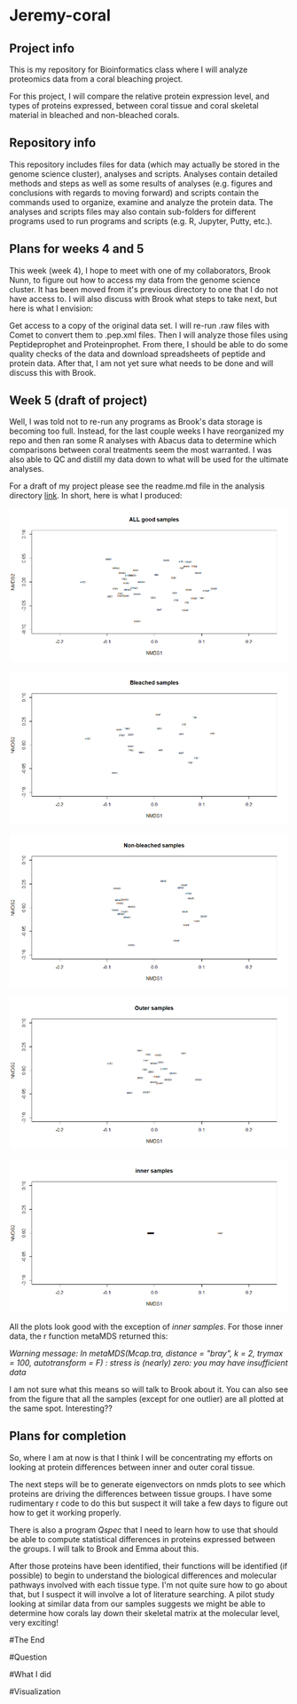 # Jeremy-coral

## Project info
This is my repository for Bioinformatics class where I will analyze proteomics data from a coral bleaching project.

For this project, I will compare the relative protein expression level, and types of proteins expressed, between coral tissue and coral skeletal material in bleached and non-bleached corals. 

## Repository info
This repository includes files for data (which may actually be stored in the genome science cluster), analyses and scripts. Analyses contain detailed methods and steps as well as some results of analyses (e.g. figures and conclusions with regards to moving forward) and scripts contain the commands used to organize, examine and analyze the protein data. The analyses and scripts files may also contain sub-folders for different programs used to run programs and scripts (e.g. R, Jupyter, Putty, etc.).

## Plans for weeks 4 and 5

This week (week 4), I hope to meet with one of my collaborators, Brook Nunn, to figure out how to access my data from the genome science cluster. It has been moved from it's previous directory to one that I do not have access to. I will also discuss with Brook what steps to take next, but here is what I envision:

Get access to a copy of the original data set. I will re-run .raw files with Comet to convert them to .pep.xml files. Then I will analyze those files using Peptideprophet and Proteinprophet. From there, I should be able to do some quality checks of the data and download spreadsheets of peptide and protein data. After that, I am not yet sure what needs to be done and will discuss this with Brook.

## Week 5 (draft of project)

Well, I was told not to re-run any programs as Brook's data storage is becoming too full. Instead, for the last couple weeks I have reorganized my repo and then ran some R analyses with Abacus data to determine which comparisons between coral treatments seem the most warranted. I was also able to QC and distill my data down to what will be used for the ultimate analyses.
 

For a draft of my project please see the readme.md file in the analysis directory [link](https://github.com/Jeremyfishb/Jeremy-coral/blob/master/analysis/Readme.md). In short, here is what I produced:


![](https://github.com/Jeremyfishb/Jeremy-coral/blob/master/scripts/R/figures_Abacus_analysis/all_good_samples.png)

![](https://github.com/Jeremyfishb/Jeremy-coral/blob/master/scripts/R/figures_Abacus_analysis/bleached_samples.png)

![](https://github.com/Jeremyfishb/Jeremy-coral/blob/master/scripts/R/figures_Abacus_analysis/non_bleached_samples.png)

![](https://github.com/Jeremyfishb/Jeremy-coral/blob/master/scripts/R/figures_Abacus_analysis/outer_samples.png)

![](https://github.com/Jeremyfishb/Jeremy-coral/blob/master/scripts/R/figures_Abacus_analysis/inner_samples.png)

All the plots look good with the exception of *inner samples*. For those inner data, the r function metaMDS returned this:

*Warning message:
In metaMDS(Mcap.tra, distance = "bray", k = 2, trymax = 100, autotransform = F) :
  stress is (nearly) zero: you may have insufficient data*

I am not sure what this means so will talk to Brook about it. You can also see from the figure that all the samples (except for one outlier) are all plotted at the same spot. Interesting??


## Plans for completion

So, where I am at now is that I think I will be concentrating my efforts on looking at protein differences between inner and outer coral tissue.

The next steps will be to generate eigenvectors on nmds plots to see which proteins are driving the differences between tissue groups. I have some rudimentary r code to do this but suspect it will take a few days to figure out how to get it working properly. 

There is also a program *Qspec* that I need to learn how to use that should be able to compute statistical differences in proteins expressed between the groups. I will talk to Brook and Emma about this.

After those proteins have been identified, their functions will be identified (if possible) to begin to understand the biological differences and molecular pathways involved with each tissue type. I'm not quite sure how to go about that, but I suspect it will involve a lot of literature searching. A pilot study looking at similar data from our samples suggests we might be able to determine how corals lay down their skeletal matrix at the molecular level, very exciting!
 


#The End

#Question

#What I did

#Visualization


